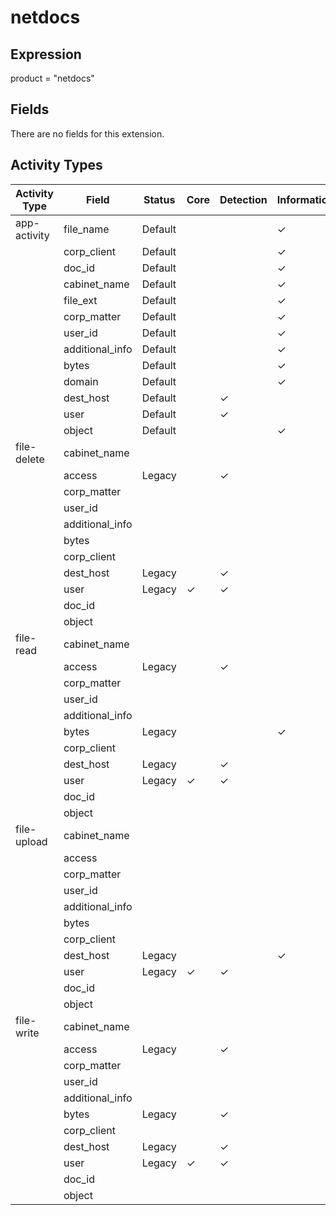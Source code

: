 netdocs
=======

Expression
----------

product = "netdocs"

Fields
------

There are no fields for this extension.

Activity Types
--------------

| Activity Type | Field           | Status  | Core     | Detection | Informational |
| ------------- | --------------- | ------- | -------- | --------- | ------------- |
| app-activity  | file_name       | Default |          |           | &#10003;      |
|               | corp_client     | Default |          |           | &#10003;      |
|               | doc_id          | Default |          |           | &#10003;      |
|               | cabinet_name    | Default |          |           | &#10003;      |
|               | file_ext        | Default |          |           | &#10003;      |
|               | corp_matter     | Default |          |           | &#10003;      |
|               | user_id         | Default |          |           | &#10003;      |
|               | additional_info | Default |          |           | &#10003;      |
|               | bytes           | Default |          |           | &#10003;      |
|               | domain          | Default |          |           | &#10003;      |
|               | dest_host       | Default |          | &#10003;  |               |
|               | user            | Default |          | &#10003;  |               |
|               | object          | Default |          |           | &#10003;      |
| file-delete   | cabinet_name    |         |          |           |               |
|               | access          | Legacy  |          | &#10003;  |               |
|               | corp_matter     |         |          |           |               |
|               | user_id         |         |          |           |               |
|               | additional_info |         |          |           |               |
|               | bytes           |         |          |           |               |
|               | corp_client     |         |          |           |               |
|               | dest_host       | Legacy  |          | &#10003;  |               |
|               | user            | Legacy  | &#10003; | &#10003;  |               |
|               | doc_id          |         |          |           |               |
|               | object          |         |          |           |               |
| file-read     | cabinet_name    |         |          |           |               |
|               | access          | Legacy  |          | &#10003;  |               |
|               | corp_matter     |         |          |           |               |
|               | user_id         |         |          |           |               |
|               | additional_info |         |          |           |               |
|               | bytes           | Legacy  |          |           | &#10003;      |
|               | corp_client     |         |          |           |               |
|               | dest_host       | Legacy  |          | &#10003;  |               |
|               | user            | Legacy  | &#10003; | &#10003;  |               |
|               | doc_id          |         |          |           |               |
|               | object          |         |          |           |               |
| file-upload   | cabinet_name    |         |          |           |               |
|               | access          |         |          |           |               |
|               | corp_matter     |         |          |           |               |
|               | user_id         |         |          |           |               |
|               | additional_info |         |          |           |               |
|               | bytes           |         |          |           |               |
|               | corp_client     |         |          |           |               |
|               | dest_host       | Legacy  |          |           | &#10003;      |
|               | user            | Legacy  | &#10003; | &#10003;  |               |
|               | doc_id          |         |          |           |               |
|               | object          |         |          |           |               |
| file-write    | cabinet_name    |         |          |           |               |
|               | access          | Legacy  |          | &#10003;  |               |
|               | corp_matter     |         |          |           |               |
|               | user_id         |         |          |           |               |
|               | additional_info |         |          |           |               |
|               | bytes           | Legacy  |          | &#10003;  |               |
|               | corp_client     |         |          |           |               |
|               | dest_host       | Legacy  |          | &#10003;  |               |
|               | user            | Legacy  | &#10003; | &#10003;  |               |
|               | doc_id          |         |          |           |               |
|               | object          |         |          |           |               |

